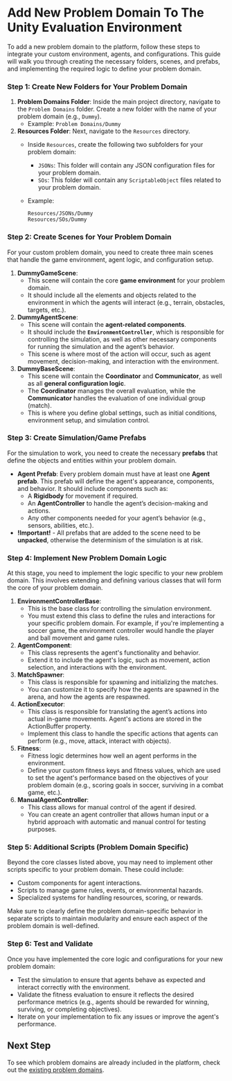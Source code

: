 # Add New Problem Domain To The Unity Evaluation Environment
To add a new problem domain to the platform, follow these steps to integrate your custom environment, agents, and configurations. This guide will walk you through creating the necessary folders, scenes, and prefabs, and implementing the required logic to define your problem domain.

### **Step 1: Create New Folders for Your Problem Domain**

1. **Problem Domains Folder**: Inside the main project directory, navigate to the `Problem Domains` folder. Create a new folder with the name of your problem domain (e.g., `Dummy`).
    - Example: `Problem Domains/Dummy`
2. **Resources Folder**: Next, navigate to the `Resources` directory.
    - Inside `Resources`, create the following two subfolders for your problem domain:
        - `JSONs`: This folder will contain any JSON configuration files for your problem domain.
        - `SOs`: This folder will contain any `ScriptableObject` files related to your problem domain.
    - Example:
        
        ```
        Resources/JSONs/Dummy
        Resources/SOs/Dummy
        
        ```
        

### **Step 2: Create Scenes for Your Problem Domain**

For your custom problem domain, you need to create three main scenes that handle the game environment, agent logic, and configuration setup.

1. **DummyGameScene**:
    - This scene will contain the core **game environment** for your problem domain.
    - It should include all the elements and objects related to the environment in which the agents will interact (e.g., terrain, obstacles, targets, etc.).
2. **DummyAgentScene**:
    - This scene will contain the **agent-related components**.
    - It should include the **`EnvironmentController`**, which is responsible for controlling the simulation, as well as other necessary components for running the simulation and the agent’s behavior.
    - This scene is where most of the action will occur, such as agent movement, decision-making, and interaction with the environment.
3. **DummyBaseScene**:
    - This scene will contain the **Coordinator** and **Communicator**, as well as all **general configuration logic**.
    - The **Coordinator** manages the overall evaluation, while the **Communicator** handles the evaluation of one individual group (match).
    - This is where you define global settings, such as initial conditions, environment setup, and simulation control.

### **Step 3: Create Simulation/Game Prefabs**

For the simulation to work, you need to create the necessary **prefabs** that define the objects and entities within your problem domain.

- **Agent Prefab**: Every problem domain must have at least one **Agent prefab**. This prefab will define the agent's appearance, components, and behavior. It should include components such as:
    - A **Rigidbody** for movement if required.
    - An **AgentController** to handle the agent’s decision-making and actions.
    - Any other components needed for your agent’s behavior (e.g., sensors, abilities, etc.).
- **!Important!** - All prefabs that are added to the scene need to be **unpacked**, otherwise the determinism of the simulation is at risk.
    
### **Step 4: Implement New Problem Domain Logic**

At this stage, you need to implement the logic specific to your new problem domain. This involves extending and defining various classes that will form the core of your problem domain.

1. **EnvironmentControllerBase**:
    - This is the base class for controlling the simulation environment.
    - You must extend this class to define the rules and interactions for your specific problem domain. For example, if you're implementing a soccer game, the environment controller would handle the player and ball movement and game rules.
2. **AgentComponent**:
    - This class represents the agent's functionality and behavior.
    - Extend it to include the agent's logic, such as movement, action selection, and interactions with the environment.
3. **MatchSpawner**:
    - This class is responsible for spawning and initializing the matches.
    - You can customize it to specify how the agents are spawned in the arena, and how the agents are respawned.
4. **ActionExecutor**:
    - This class is responsible for translating the agent’s actions into actual in-game movements. Agent's actions are stored in the ActionBuffer property.
    - Implement this class to handle the specific actions that agents can perform (e.g., move, attack, interact with objects).
5. **Fitness**:
    - Fitness logic determines how well an agent performs in the environment.
    - Define your custom fitness keys and fitness values, which are used to set the agent's performance based on the objectives of your problem domain (e.g., scoring goals in soccer, surviving in a combat game, etc.).
6. **ManualAgentController**:
    - This class allows for manual control of the agent if desired.
    - You can create an agent controller that allows human input or a hybrid approach with automatic and manual control for testing purposes.

### **Step 5: Additional Scripts (Problem Domain Specific)**

Beyond the core classes listed above, you may need to implement other scripts specific to your problem domain. These could include:
- Custom components for agent interactions.
- Scripts to manage game rules, events, or environmental hazards.
- Specialized systems for handling resources, scoring, or rewards.

Make sure to clearly define the problem domain-specific behavior in separate scripts to maintain modularity and ensure each aspect of the problem domain is well-defined.

### **Step 6: Test and Validate**

Once you have implemented the core logic and configurations for your new problem domain:
- Test the simulation to ensure that agents behave as expected and interact correctly with the environment.
- Validate the fitness evaluation to ensure it reflects the desired performance metrics (e.g., agents should be rewarded for winning, surviving, or completing objectives).
- Iterate on your implementation to fix any issues or improve the agent's performance.

## Next Step
To see which problem domains are already included in the platform, check out the [existing problem domains](/docs/GIANT_problem_domains.md). 